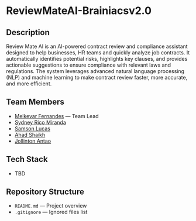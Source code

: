 # ReviewMateAI-Brainiacsv2.0

## Description
Review Mate AI is an AI-powered contract review and compliance assistant designed to help businesses, HR teams and quickly analyze job contracts. It automatically identifies potential risks, highlights key clauses, and provides actionable suggestions to ensure compliance with relevant laws and regulations. The system leverages advanced natural language processing (NLP) and machine learning to make contract review faster, more accurate, and more efficient.

## Team Members
- [Melkevar Fernandes](https://github.com/melkevar) — Team Lead
- [Sydney Rico Miranda](https://github.com/sydneymiranda)
- [Samson Lucas](https://github.com/Samson19599)
- [Ahad Shaikh](https://github.com/Ahxd22)
- [Jollinton Antao](https://github.com/Jollinton09)

## Tech Stack
- TBD

## Repository Structure
- `README.md` — Project overview
- `.gitignore` — Ignored files list
